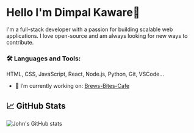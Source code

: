 # Hello I'm Dimpal Kaware👋

  I'm a full-stack developer with a passion for building scalable web applications. I love open-source and am always looking for new ways to contribute.

  ### 🛠️ Languages and Tools:
  HTML, CSS, JavaScript, React, Node.js, Python, Git, VSCode...

  - 🔭 I’m currently working on: [Brews-Bites-Cafe](https://github.com/Dimplektech/Brews-Bites-Cafe)


 ## 📈 GitHub Stats
![John's GitHub stats](https://github-readme-stats.vercel.app/api?username=johnDoe&show_icons=true&theme=dark)   
  
 
